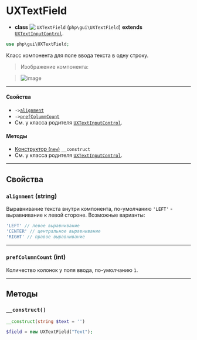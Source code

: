 # UXTextField

- **class** <img src="https://cloud.githubusercontent.com/assets/1113915/23470109/9b7f01a0-feb6-11e6-8e6b-4b6915bc5214.png" align="top" /> `UXTextField` (`php\gui\UXTextField`) **extends** [`UXTextInputControl`](UXTextInputControl).
```php
use php\gui\UXTextField;
```

Класс компонента для поле ввода текста в одну строку.

> Изображение компонента:

> ![image](https://cloud.githubusercontent.com/assets/1113915/23470269/0260734a-feb7-11e6-9d09-65ee103220e9.png)

---

#### Свойства
- `->`[`alignment`](#alignment-string)
- `->`[`prefColumnCount`](#prefcolumncount-int)
- См. у класса родителя [`UXTextInputControl`](UXTextInputControl).

#### Методы
- [Конструктор (`new`)](#__construct) `__construct`
- См. у класса родителя [`UXTextInputControl`](UXTextInputControl).

---

## Свойства

### `alignment` (string)
Выравнивание текста внутри компонента, по-умолчанию `'LEFT'` - выравнивание к левой стороне. Возможные варианты:
```php
'LEFT' // левое выравнивание
'CENTER' // центральное выравнивание
'RIGHT' // правое выравнивание
```

---

### `prefColumnCount` (int)
Количество колонок у поля ввода, по-умолчанию `1`.

---

## Методы

### `__construct()`
```php
__construct(string $text = '')
```

```php
$field = new UXTextField("Text");
```